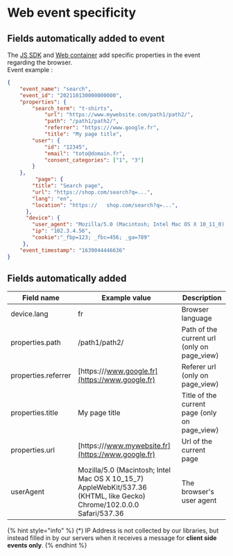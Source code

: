 # Web event specificity

## Fields automatically added to event&#x20;

The [JS SDK](../javascript-sdk.md) and [Web container](../../../features/integrations/sources/sources-catalog/containers.md) add specific properties in the event regarding the browser.\
Event example :

```json
{
	"event_name": "search",
	"event_id": "202110130000000000",
	"properties": {
	    "search_term": "t-shirts",
            "url": "https://www.mywebsite.com/path1/path2/",
            "path": "/path1/path2/",
            "referrer": "https:///www.google.fr",
            "title": "My page title",
	    "user": {
			"id": "12345",
			"email": "toto@domain.fr",
			"consent_categories": ["1", "3"]
		}
	},
         "page": {
	    "title": "Search page",
	    "url": "https://shop.com/search?q=...", 
	    "lang": "en",
	    "location": "https://   shop.com/search?q=...",
	  },
	  "device": {
	    "user_agent": "Mozilla/5.0 (Macintosh; Intel Mac OS X 10_11_0) AppleWebKit/537.36 (KHTML, like Gecko) Chrome/46.0.2490.86 Safari/537.36",
	    "ip": "102.3.4.56", 
	    "cookie":"_fbp=123; _fbc=456; _ga=789"
	 },
	"event_timestamp": "1639044446636"
}
```

## Fields automatically added

| Field name          | Example value                                                                                                           | Description                                    |
| ------------------- | ----------------------------------------------------------------------------------------------------------------------- | ---------------------------------------------- |
| device.lang         | fr                                                                                                                      | Browser language                               |
| properties.path     | /path1/path2/                                                                                                           | Path of the current url (only on page\_view)   |
| properties.referrer | [https:///www.google.fr](https://www.google.fr)                                                                         | Referer url (only on page\_view)               |
| properties.title    | My page title                                                                                                           | Title of the current page (only on page\_view) |
| properties.url      | [https:///www.mywebsite.fr](https://www.google.fr)                                                                      | Url of the current page                        |
| userAgent           | Mozilla/5.0 (Macintosh; Intel Mac OS X 10\_15\_7) AppleWebKit/537.36 (KHTML, like Gecko) Chrome/102.0.0.0 Safari/537.36 | The browser's user agent                       |

{% hint style="info" %}
(\*) IP Address is not collected by our libraries, but instead filled in by our servers when it receives a message for **client side events only**.
{% endhint %}
